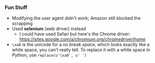 ### Fun Stuff
* Modifying the user agent didn't work; Amazon still blocked the scrapping
* Used **selenium** (web driver) instead
    * I could have used Safari but here's the Chrome driver: https://sites.google.com/a/chromium.org/chromedriver/home
* `\xa0` is the unicode for a _no break space_, which looks exactly like a white space, you can't really tell. To replace it with a white space in Python, use `replace(u'\xa0', u' ')`


